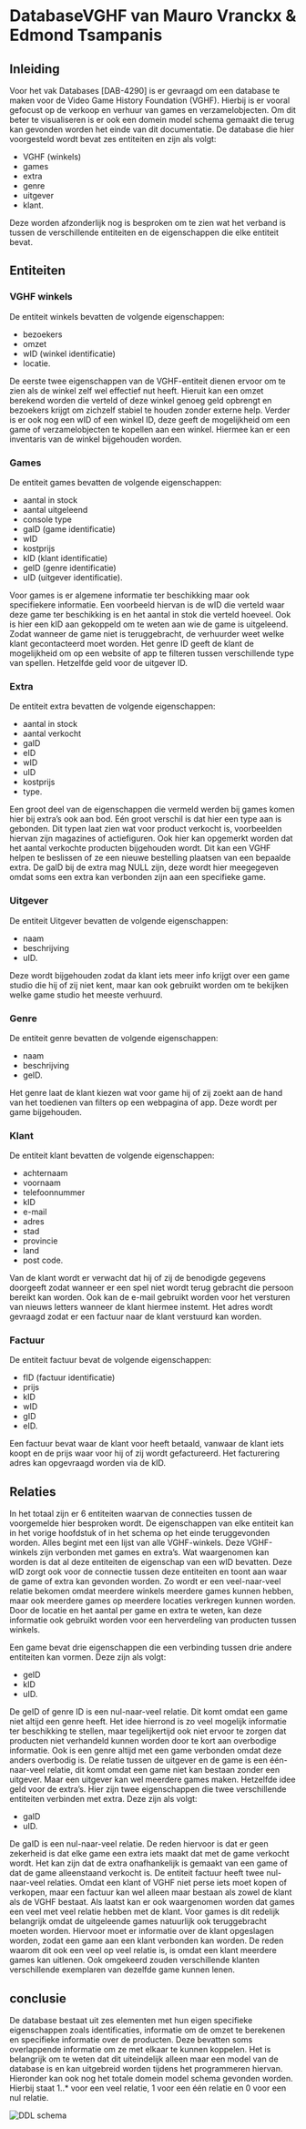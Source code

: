 # DatabaseVGHF van Mauro Vranckx & Edmond Tsampanis
## Inleiding
Voor het vak Databases [DAB-4290] is er gevraagd om een database te maken voor de Video Game History Foundation (VGHF). Hierbij is er vooral gefocust op de verkoop en verhuur van games en verzamelobjecten. Om dit beter te visualiseren is er ook een domein model schema gemaakt die terug kan gevonden worden het einde van dit documentatie. De database die hier voorgesteld wordt bevat zes entiteiten en zijn als volgt: 
-	VGHF (winkels)
-	games
-	extra
-	genre 
-	uitgever 
-	klant.

Deze worden afzonderlijk nog is besproken om te zien wat het verband is tussen de verschillende entiteiten en de eigenschappen die elke entiteit bevat. 

## Entiteiten
### VGHF winkels
De entiteit winkels bevatten de volgende eigenschappen: 
-	bezoekers 
-	omzet
-	wID (winkel identificatie) 
-	locatie.

De eerste twee eigenschappen van de VGHF-entiteit dienen ervoor om te zien als de winkel zelf wel effectief nut heeft. Hieruit kan een omzet berekend worden die verteld of deze winkel genoeg geld opbrengt en bezoekers krijgt om zichzelf stabiel te houden zonder externe help. Verder is er ook nog een wID of een winkel ID, deze geeft de mogelijkheid om een game of verzamelobjecten te kopellen aan een winkel. Hiermee kan er een inventaris van de winkel bijgehouden worden.

### Games
De entiteit games bevatten de volgende eigenschappen:
-	aantal in stock
-	aantal uitgeleend
-	console type 
-	gaID (game identificatie)
-	wID
-	kostprijs
-	kID (klant identificatie)
-	geID (genre identificatie)
-	uID (uitgever identificatie).	

Voor games is er algemene informatie ter beschikking maar ook specifiekere informatie. Een voorbeeld hiervan is de wID die verteld waar deze game ter beschikking is en het aantal in stok die verteld hoeveel. Ook is hier een kID aan gekoppeld om te weten aan wie de game is uitgeleend. Zodat wanneer de game niet is teruggebracht, de verhuurder weet welke klant gecontacteerd moet worden. Het genre ID geeft de klant de mogelijkheid om op een website of app te filteren tussen verschillende type van spellen. Hetzelfde geld voor de uitgever ID.

### Extra
De entiteit extra bevatten de volgende eigenschappen:
-	aantal in stock
-	aantal verkocht
-	gaID 	
-	eID 
-	wID 
-	uID	
-	kostprijs
-	type.

Een groot deel van de eigenschappen die vermeld werden bij games komen hier bij extra’s ook aan bod. Eén groot verschil is dat hier een type aan is gebonden. Dit typen laat zien wat voor product verkocht is, voorbeelden hiervan zijn magazines of actiefiguren. Ook hier kan opgemerkt worden dat het aantal verkochte producten bijgehouden wordt. Dit kan een VGHF helpen te beslissen of ze een nieuwe bestelling plaatsen van een bepaalde extra. De gaID bij de extra mag NULL zijn, deze wordt hier meegegeven omdat soms een extra kan verbonden zijn aan een specifieke game.

### Uitgever
De entiteit Uitgever bevatten de volgende eigenschappen:
-	naam
-	beschrijving
-	uID.

Deze wordt bijgehouden zodat da klant iets meer info krijgt over een game studio die hij of zij niet kent, maar kan ook gebruikt worden om te bekijken welke game studio het meeste verhuurd. 

### Genre
De entiteit genre bevatten de volgende eigenschappen:
-	naam
-	beschrijving
-	geID.

Het genre laat de klant kiezen wat voor game hij of zij zoekt aan de hand van het toedienen van filters op een webpagina of app. Deze wordt per game bijgehouden. 

### Klant
De entiteit klant bevatten de volgende eigenschappen:
-	achternaam
-	voornaam
-	telefoonnummer
-	kID
-	e-mail
-	adres
-	stad
-	provincie
-	land
-	post code.

Van de klant wordt er verwacht dat hij of zij de benodigde gegevens doorgeeft zodat wanneer er een spel niet wordt terug gebracht die persoon bereikt kan worden. Ook kan de e-mail gebruikt worden voor het versturen van nieuws letters wanneer de klant hiermee instemt. Het adres wordt gevraagd zodat er een factuur naar de klant verstuurd kan worden.  

### Factuur 
De entiteit factuur bevat de volgende eigenschappen:
-	fID (factuur identificatie)
-	prijs
-	kID
-	wID
-	gID
-	eID.

Een factuur bevat waar de klant voor heeft betaald, vanwaar de klant iets koopt en de prijs waar voor hij of zij wordt gefactureerd. Het facturering adres kan opgevraagd worden via de kID.  

## Relaties 
In het totaal zijn er 6 entiteiten waarvan de connecties tussen de voorgemelde hier besproken wordt. De eigenschappen van elke entiteit kan in het vorige hoofdstuk of in het schema op het einde teruggevonden worden. Alles begint met een lijst van alle VGHF-winkels. Deze VGHF-winkels zijn verbonden met games en extra’s. Wat waargenomen kan worden is dat al deze entiteiten de eigenschap van een wID bevatten. Deze wID zorgt ook voor de connectie tussen deze entiteiten en toont aan waar de game of extra kan gevonden worden. Zo wordt er een veel-naar-veel relatie bekomen omdat meerdere winkels meerdere games kunnen hebben, maar ook meerdere games op meerdere locaties verkregen kunnen worden. Door de locatie en het aantal per game en extra te weten, kan deze informatie ook gebruikt worden voor een herverdeling van producten tussen winkels.

Een game bevat drie eigenschappen die een verbinding tussen drie andere entiteiten kan vormen. Deze zijn als volgt:
-	geID
-	kID 
-	uID. 

De geID of genre ID is een nul-naar-veel relatie. Dit komt omdat een game niet altijd een genre heeft. Het idee hierrond is zo veel mogelijk informatie ter beschikking te stellen, maar tegelijkertijd ook niet ervoor te zorgen dat producten niet verhandeld kunnen worden door te kort aan overbodige informatie. Ook is een genre altijd met een game verbonden omdat deze anders overbodig is. De relatie tussen de uitgever en de game is een één-naar-veel relatie, dit komt omdat een game niet kan bestaan zonder een uitgever. Maar een uitgever kan wel meerdere games maken. 
Hetzelfde idee geld voor de extra’s. Hier zijn twee eigenschappen die twee verschillende entiteiten verbinden met extra. Deze zijn als volgt:
-	gaID
-	uID.

 De gaID is een nul-naar-veel relatie. De reden hiervoor is dat er geen zekerheid is dat elke game een extra iets maakt dat met de game verkocht wordt. Het kan zijn dat de extra onafhankelijk is gemaakt van een game of dat de game alleenstaand verkocht is. 
De entiteit factuur heeft twee nul-naar-veel relaties. Omdat een klant of VGHF niet perse iets moet kopen of verkopen, maar een factuur kan wel alleen maar bestaan als zowel de klant als de VGHF bestaat. 
Als laatst kan er ook waargenomen worden dat games een veel met veel relatie hebben met de klant. Voor games is dit redelijk belangrijk omdat de uitgeleende games natuurlijk ook teruggebracht moeten worden. Hiervoor moet er informatie over de klant opgeslagen worden, zodat een game aan een klant verbonden kan worden. De reden waarom dit ook een veel op veel relatie is, is omdat een klant meerdere games kan uitlenen. Ook omgekeerd zouden verschillende klanten verschillende exemplaren van dezelfde game kunnen lenen. 

## conclusie 
De database bestaat uit zes elementen met hun eigen specifieke eigenschappen zoals identificaties, informatie om de omzet te berekenen en specifieke informatie over de producten. Deze bevatten soms overlappende informatie om ze met elkaar te kunnen koppelen. Het is belangrijk om te weten dat dit uiteindelijk alleen maar een model van de database is en kan uitgebreid worden tijdens het programmeren hiervan. Hieronder kan ook nog het totale domein model schema gevonden worden. Hierbij staat 1..* voor een veel relatie, 1 voor een één relatie en 0 voor een nul relatie.  

![DDL schema](/assets/images/VGHFdatabase.drawio.png)
